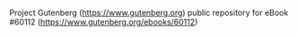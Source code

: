 Project Gutenberg (https://www.gutenberg.org) public repository for eBook #60112 (https://www.gutenberg.org/ebooks/60112)
